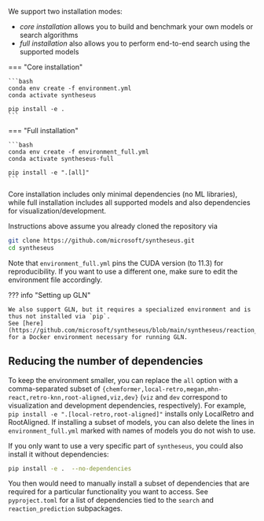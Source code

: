 We support two installation modes:

- *core installation* allows you to build and benchmark your own models or search algorithms
- *full installation* also allows you to perform end-to-end search using the supported models

=== "Core installation"

    ```bash
    conda env create -f environment.yml
    conda activate syntheseus

    pip install -e .
    ```

=== "Full installation"

    ```bash
    conda env create -f environment_full.yml
    conda activate syntheseus-full

    pip install -e ".[all]"
    ```

Core installation includes only minimal dependencies (no ML libraries), while full installation includes all supported models and also dependencies for visualization/development.

Instructions above assume you already cloned the repository via

```bash
git clone https://github.com/microsoft/syntheseus.git
cd syntheseus
```

Note that `environment_full.yml` pins the CUDA version (to 11.3) for reproducibility.
If you want to use a different one, make sure to edit the environment file accordingly.

??? info "Setting up GLN"

    We also support GLN, but it requires a specialized environment and is thus not installed via `pip`.
    See [here](https://github.com/microsoft/syntheseus/blob/main/syntheseus/reaction_prediction/environment_gln/Dockerfile) for a Docker environment necessary for running GLN.

## Reducing the number of dependencies

To keep the environment smaller, you can replace the `all` option with a comma-separated subset of `{chemformer,local-retro,megan,mhn-react,retro-knn,root-aligned,viz,dev}` (`viz` and `dev` correspond to visualization and development dependencies, respectively).
For example, `pip install -e ".[local-retro,root-aligned]"` installs only LocalRetro and RootAligned.
If installing a subset of models, you can also delete the lines in `environment_full.yml` marked with names of models you do not wish to use.

If you only want to use a very specific part of `syntheseus`, you could also install it without dependencies:

```bash
pip install -e .  --no-dependencies
```

You then would need to manually install a subset of dependencies that are required for a particular functionality you want to access.
See `pyproject.toml` for a list of dependencies tied to the `search` and `reaction_prediction` subpackages.
